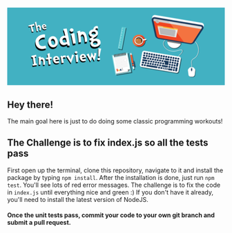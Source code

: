 ![Logo](/assets/workplace.png)

## Hey there!

The main goal here is just to
do doing some classic programming workouts!

## The Challenge is to fix index.js so all the tests pass

First open up the terminal, clone this repository, navigate to it and install the package by typing `npm install`. After the installation is done, just run `npm test`. You'll see lots of red error messages. The challenge is to fix the code in `index.js` until everything nice and green :) 
If you don't have it already, you'll need to install the latest version of NodeJS. 

#### Once the unit tests pass, commit your code to your own git branch and submit a pull request.